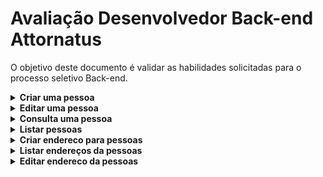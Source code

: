 # Avaliação Desenvolvedor Back-end Attornatus

O objetivo deste documento é validar as habilidades solicitadas para o processo seletivo Back-end.

<details>
<summary><b>Criar uma pessoa</b></summary>

#### Rota para criar pessoa. `POST` `/v1/pessoas`

Dados de entrada:
```json
	{
		"nome": "Gregorio",
		"dataNascimento": "01/01/1900",
		"enderecos": [
			{
				"logradouro": "Rua X",
				"cep": "41000-000",
				"numero": 100,
				"cidade": "Salvador",
				"principal": true
			}
		]
	}
```

Dados de saida: `Status code` `201`
```json
{
	"id": 1,
	"nome": "Gregorio",
	"dataNascimento": "01/01/1900",
	"enderecos": [
		{
			"id": 1,
			"logradouro": "Rua X",
			"cep": "41000-000",
			"numero": 100,
			"cidade": "Salvador",
			"principal": true
		}
	]
}
```
</details>

<details>
<summary><b>Editar uma pessoa</b></summary>

#### Rota para editar as informações somente da pessoa. `PATH` `/v1/pessoas/:id`

Dados de entrada:
```json
{
	"nome": "Gregorio Santos",
	"dataNascimento": "01/01/2000"
}
```
Dados de saida: `Status code` `200`
```json
{
	"id": 1,
	"nome": "Gregorio Santos",
	"dataNascimento": "01/01/2000",
	"enderecos": null
}
```
Dados de saida: `Status code` `404`
```json
{
	"titulo": "NOT FOUND",
	"status": 404,
	"menssagem": "Pessoa com ID: 12 não encontrado."
}
```
</details>

<details>
<summary><b>Consulta uma pessoa</b></summary>

#### Rota para consulta uma pessoa. `GET` `/v1/pessoas/:id`


Dados de saida: `Status code` `200`
```json
{
	"id": 1,
	"nome": "Gregorio Santos",
	"dataNascimento": "01/01/2000",
	"enderecos": [
		{
			"id": 1,
			"logradouro": "Rua X",
			"cep": "41000-000",
			"numero": 100,
			"cidade": "Salvador",
			"principal": true
		}
	]
}
```
Dados de saida: `Status code` `404`
```json
{
	"titulo": "NOT FOUND",
	"status": 404,
	"menssagem": "Pessoa com ID: 12 não encontrado."
}
```
</details>

<details>
<summary><b>Listar pessoas</b></summary>

#### Rota para listar pessoas. `GET` `/v1/pessoas/`

Dados de saida: `Stattus code` `200`
```json
[
	{
		"id": 1,
		"nome": "Gregorio Santos",
		"dataNascimento": "01/01/2000",
		"enderecos": [
			{
				"id": 1,
				"logradouro": "Rua X",
				"cep": "41000-000",
				"numero": 100,
				"cidade": "Salvador",
				"principal": true
			}
		]
	},
	{
		"id": 2,
		"nome": "Gregorio",
		"dataNascimento": "01/01/1900",
		"enderecos": [
			{
				"id": 2,
				"logradouro": "Rua X",
				"cep": "41000-000",
				"numero": 100,
				"cidade": "Salvador",
				"principal": true
			}
		]
	}
]
```
</details>

<details>
<summary><b>Criar endereco para pessoas</b></summary>

#### Rota para criar endereço para pessoa. `POST` `/v1/pessoas/:id/enderecos`

Dados de entrada:
```json
	{
		"logradouro": "Rua Z",
		"cep": "41.230-355",
		"numero": 135,
		"cidade": "Salvador"
	}
```
Dados de saida: `Status code` `201`
```json
		{
			"id": 3,
			"logradouro": "Rua Z",
			"cep": "41.230-355",
			"numero": 135,
			"cidade": "Salvador",
			"principal": false
		}
```
Dados de saida: `Status code` `404`
```json
{
	"titulo": "NOT FOUND",
	"status": 404,
	"menssagem": "Pessoa com ID: 12 não encontrado."
}
```
</details>

<details>
<summary><b>Listar endereços da pessoas</b></summary>

#### Rota para listar endereços para pessoa. `GET` `/v1/pessoas/:id/enderecos`

Dados de saida: `Stattus code` `200`
```json
[
	{
		"id": 1,
		"logradouro": "Rua X",
		"cep": "41000-000",
		"numero": 100,
		"cidade": "Salvador",
		"principal": true
	},
	{
		"id": 3,
		"logradouro": "Rua Z",
		"cep": "41.230-355",
		"numero": 135,
		"cidade": "Salvador",
		"principal": false
	}
]
```
Dados de saida: `Status code` `404`
```json
{
	"titulo": "NOT FOUND",
	"status": 404,
	"menssagem": "Pessoa com ID: 12 não encontrado."
}
```
</details>

<details>
<summary><b>Editar endereco da pessoas</b></summary>

#### Rota para editar as informações do endereço da pessoa. `PATH` `/v1/pessoas/:id/enderecos/:id`

Dados de entrada: 
```json
{
		"logradouro":"Rua Coronel João",
		"cep":"41.230-344",
		"numero":135,
		"cidade": "Daqui Salvador",
		"principal": true
}
```
Dados de saida: `Stattus code` `200`
```json
{
	"id": 3,
	"logradouro": "Rua Coronel João Willy",
	"cep": "41.230-344",
	"numero": 135,
	"cidade": "Salvador",
	"principal": true
}
```
Dados de saida: `Status code` `404`
```json
{
	"titulo": "NOT FOUND",
	"status": 404,
	"menssagem": "Pessoa com ID: 12 não encontrado."
}
```
Dados de saida: `Status code` `404`
```json
{
	"titulo": "NOT FOUND",
	"status": 404,
	"menssagem": "Endereco com ID: 10 não encontrado."
}
```
</details>
